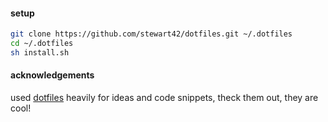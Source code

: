 #### setup
```sh
git clone https://github.com/stewart42/dotfiles.git ~/.dotfiles
cd ~/.dotfiles
sh install.sh
```

#### acknowledgements
used [dotfiles](http://dotfiles.github.io/) heavily for ideas and code snippets, theck them out, they are cool!
